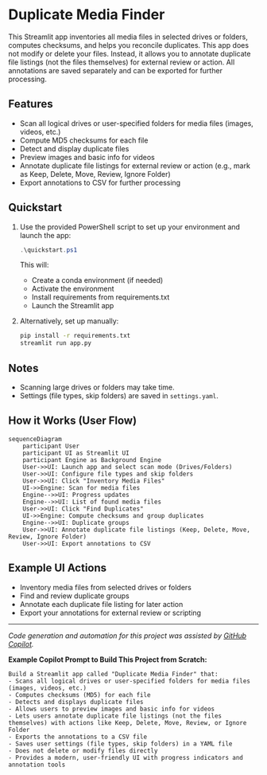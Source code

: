 # Duplicate Media Finder

This Streamlit app inventories all media files in selected drives or folders, computes checksums, and helps you reconcile duplicates. This app does not modify or delete your files. Instead, it allows you to annotate duplicate file listings (not the files themselves) for external review or action. All annotations are saved separately and can be exported for further processing.

## Features
- Scan all logical drives or user-specified folders for media files (images, videos, etc.)
- Compute MD5 checksums for each file
- Detect and display duplicate files
- Preview images and basic info for videos
- Annotate duplicate file listings for external review or action (e.g., mark as Keep, Delete, Move, Review, Ignore Folder)
- Export annotations to CSV for further processing

## Quickstart

1. Use the provided PowerShell script to set up your environment and launch the app:
   ```powershell
   .\quickstart.ps1
   ```
   This will:
   - Create a conda environment (if needed)
   - Activate the environment
   - Install requirements from requirements.txt
   - Launch the Streamlit app

2. Alternatively, set up manually:
   ```sh
   pip install -r requirements.txt
   streamlit run app.py
   ```

## Notes
- Scanning large drives or folders may take time.
- Settings (file types, skip folders) are saved in `settings.yaml`.

## How it Works (User Flow)

```mermaid
sequenceDiagram
    participant User
    participant UI as Streamlit UI
    participant Engine as Background Engine
    User->>UI: Launch app and select scan mode (Drives/Folders)
    User->>UI: Configure file types and skip folders
    User->>UI: Click "Inventory Media Files"
    UI->>Engine: Scan for media files
    Engine-->>UI: Progress updates
    Engine-->>UI: List of found media files
    User->>UI: Click "Find Duplicates"
    UI->>Engine: Compute checksums and group duplicates
    Engine-->>UI: Duplicate groups
    User->>UI: Annotate duplicate file listings (Keep, Delete, Move, Review, Ignore Folder)
    User->>UI: Export annotations to CSV
```

## Example UI Actions

- Inventory media files from selected drives or folders
- Find and review duplicate groups
- Annotate each duplicate file listing for later action
- Export your annotations for external review or scripting

---

*Code generation and automation for this project was assisted by [GitHub Copilot](https://github.com/features/copilot).*  

**Example Copilot Prompt to Build This Project from Scratch:**

```
Build a Streamlit app called "Duplicate Media Finder" that:
- Scans all logical drives or user-specified folders for media files (images, videos, etc.)
- Computes checksums (MD5) for each file
- Detects and displays duplicate files
- Allows users to preview images and basic info for videos
- Lets users annotate duplicate file listings (not the files themselves) with actions like Keep, Delete, Move, Review, or Ignore Folder
- Exports the annotations to a CSV file
- Saves user settings (file types, skip folders) in a YAML file
- Does not delete or modify files directly
- Provides a modern, user-friendly UI with progress indicators and annotation tools
```
